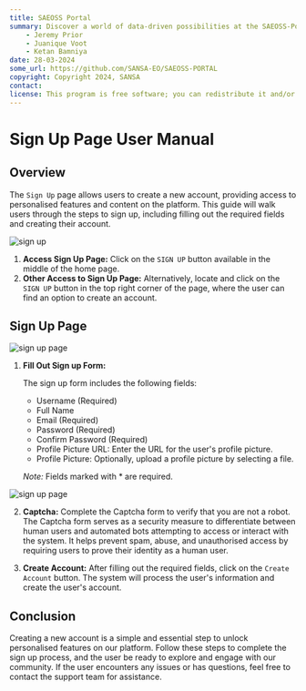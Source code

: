 ```yaml
---
title: SAEOSS Portal
summary: Discover a world of data-driven possibilities at the SAEOSS-Portal, where information converges to empower data sharing and decision-making.
    - Jeremy Prior
    - Juanique Voot
    - Ketan Bamniya
date: 28-03-2024
some_url: https://github.com/SANSA-EO/SAEOSS-PORTAL
copyright: Copyright 2024, SANSA
contact:
license: This program is free software; you can redistribute it and/or modify it under the terms of the GNU Affero General Public License as published by the Free Software Foundation; either version 3 of the License, or (at your option) any later version.
---
```


# Sign Up Page User Manual

## Overview

The `Sign Up` page allows users to create a new account, providing access to personalised features and content on the platform. This guide will walk users through the steps to sign up, including filling out the required fields and creating their account.

![sign up](./img/signup-1.png)

1. **Access Sign Up Page:** Click on the `SIGN UP` button available in the middle of the home page. 
2. **Other Access to Sign Up Page:** Alternatively, locate and click on the `SIGN UP` button in the top right corner of the page, where the user can find an option to create an account.

## Sign Up Page

![sign up page](./img/signup-2.png)

1. **Fill Out Sign up Form:**

    The sign up form includes the following fields:
    - Username (Required)
    - Full Name
    - Email (Required)
    - Password (Required)
    - Confirm Password (Required)
    - Profile Picture URL: Enter the URL for the user's profile picture.
    - Profile Picture: Optionally, upload a profile picture by selecting a file.

    *Note:* Fields marked with * are required.

![sign up page](./img/signup-3.png)

2. **Captcha:** Complete the Captcha form to verify that you are not a robot. The Captcha form serves as a security measure to differentiate between human users and automated bots attempting to access or interact with the system. It helps prevent spam, abuse, and unauthorised access by requiring users to prove their identity as a human user.

3. **Create Account:** After filling out the required fields, click on the `Create Account` button.
The system will process the user's information and create the user's account.

## Conclusion

Creating a new account is a simple and essential step to unlock personalised features on our platform. Follow these steps to complete the sign up process, and the user be ready to explore and engage with our community. If the user encounters any issues or has questions, feel free to contact the support team for assistance.
